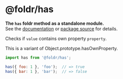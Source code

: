 # @foldr/has

**The `has` foldr method as a standalone module.**    
See the [documentation](http://foldr.com/0.0.0/has) or [package source](https:/github.com/CloudVessel/foldr/blob/master/packages/categories/has/src/index.js) for details.

Checks if `value` contains own property `property`.

This is a variant of Object.prototype.hasOwnProperty.

```js
import has from '@foldr/has';

has({ foo: 1 }, 'foo');  // => true
has({ bar: 1 }, 'bar');  // => false
```
